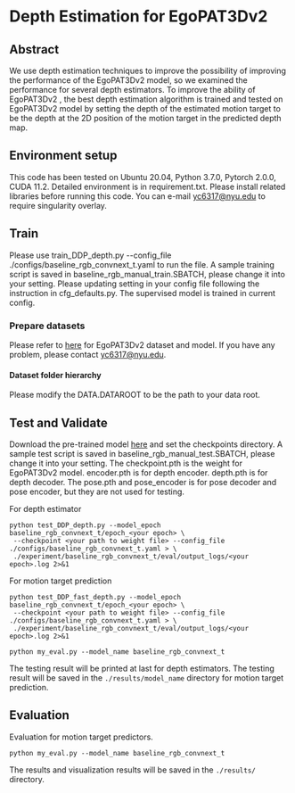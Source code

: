 # Depth Estimation for EgoPAT3Dv2


## Abstract
We use depth estimation techniques to improve the possibility of improving the performance of the EgoPAT3Dv2  model, so we examined the performance for several depth estimators. To improve the ability of EgoPAT3Dv2 , the best depth estimation algorithm is trained and tested on EgoPAT3Dv2 model by setting the depth of the estimated motion target to be the depth at the 2D position of the motion target in the predicted depth map.

## Environment setup
This code has been tested on Ubuntu 20.04, Python 3.7.0, Pytorch 2.0.0, CUDA 11.2. Detailed environment is in requirement.txt.
Please install related libraries before running this code. You can e-mail yc6317@nyu.edu to require singularity overlay.

## Train
Please use train_DDP_depth.py --config_file ./configs/baseline_rgb_convnext_t.yaml to run the file. A sample training script is saved in baseline_rgb_manual_train.SBATCH, please change it into your setting.
Please updating setting in your config file following the instruction in cfg_defaults.py. The supervised model is trained in current config.

### Prepare datasets
Please refer to [here](https://ai4ce.github.io/EgoPAT3Dv2/) for EgoPAT3Dv2 dataset and model. If you have any problem, please contact yc6317@nyu.edu.

#### Dataset folder hierarchy
Please modify the DATA.DATAROOT to be the path to your data root.

## Test and Validate
Download the pre-trained model [here](https://drive.google.com/drive/folders/1QTOZMX6zNO8-WMuHXZt4h5CXXnv_sewR?usp=sharing) and set the checkpoints directory. A sample test script is saved in baseline_rgb_manual_test.SBATCH, please change it into your setting.
The checkpoint.pth is the weight for EgoPAT3Dv2 model. encoder.pth is for depth encoder. depth.pth is for depth decoder. The pose.pth and pose_encoder is for pose decoder and pose encoder, but they are not used for testing.

For depth estimator
```
python test_DDP_depth.py --model_epoch baseline_rgb_convnext_t/epoch_<your epoch> \
 --checkpoint <your path to weight file> --config_file ./configs/baseline_rgb_convnext_t.yaml > \
 ./experiment/baseline_rgb_convnext_t/eval/output_logs/<your epoch>.log 2>&1
```


For motion target prediction
```
python test_DDP_fast_depth.py --model_epoch baseline_rgb_convnext_t/epoch_<your epoch> \
 --checkpoint <your path to weight file> --config_file ./configs/baseline_rgb_convnext_t.yaml > \
 ./experiment/baseline_rgb_convnext_t/eval/output_logs/<your epoch>.log 2>&1
```

```
python my_eval.py --model_name baseline_rgb_convnext_t
```

The testing result will be printed at last for depth estimators.
The testing result will be saved in the `./results/model_name` directory for motion target prediction.


## Evaluation
Evaluation for motion target predictors.

```
python my_eval.py --model_name baseline_rgb_convnext_t
```

The results and visualization results will be saved in the `./results/` directory.


